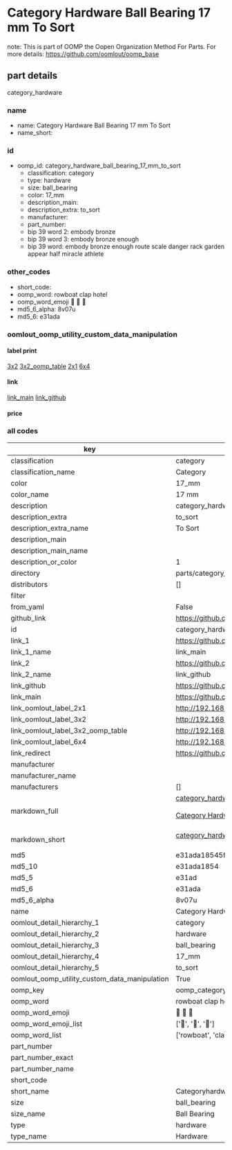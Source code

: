 # Category Hardware Ball Bearing 17 mm To Sort  

note: This is part of OOMP the Oopen Organization Method For Parts. For more details: https://github.com/oomlout/oomp_base

##  part details
  



category_hardware



### name
* name: Category Hardware Ball Bearing 17 mm To Sort
* name_short: 
### id
* oomp_id: category_hardware_ball_bearing_17_mm_to_sort
  * classification: category
  * type: hardware
  * size: ball_bearing
  * color: 17_mm
  * description_main: 
  * description_extra: to_sort
  * manufacturer: 
  * part_number: 
  * bip 39 word 2: embody bronze
  * bip 39 word 3: embody bronze enough
  * bip 39 word: embody bronze enough route scale danger rack garden appear half miracle athlete

### other_codes
* short_code: 
* oomp_word: rowboat clap hotel
* oomp_word_emoji :rowboat: :clap: :hotel:
* md5_6_alpha: 8v07u
* md5_6: e31ada






### oomlout_oomp_utility_custom_data_manipulation
#### label print
[3x2](http://192.168.1.245:1112/?label=oomp%208v07u)
[3x2_oomp_table](http://192.168.1.108:1112/?label=oomp%208v07u)
[2x1](http://192.168.1.242:1112/?label=oomp%208v07u)
[6x4](http://192.168.1.55:1112/?label=oomp%208v07u)    

#### link

[link_main](https://github.com/oomlout/oomlout_oomp_version_1_messy/tree/main/parts/category_hardware_ball_bearing_17_mm_to_sort) [link_github](https://github.com/oomlout/oomlout_oomp_version_1_messy/tree/main/parts/category_hardware_ball_bearing_17_mm_to_sort)                             

#### price







### all codes 
| key | value |  
| --- | --- |  
| classification | category |  
| classification_name | Category |  
| color | 17_mm |  
| color_name | 17 mm |  
| description | category_hardware |  
| description_extra | to_sort |  
| description_extra_name | To Sort |  
| description_main |  |  
| description_main_name |  |  
| description_or_color | 1  |  
| directory | parts/category_hardware_ball_bearing_17_mm_to_sort |  
| distributors | [] |  
| filter |  |  
| from_yaml | False |  
| github_link | https://github.com/oomlout/oomlout_oomp_part_src/tree/main/parts/category_hardware_ball_bearing_17_mm_to_sort |  
| id | category_hardware_ball_bearing_17_mm_to_sort |  
| link_1 | https://github.com/oomlout/oomlout_oomp_version_1_messy/tree/main/parts/category_hardware_ball_bearing_17_mm_to_sort |  
| link_1_name | link_main |  
| link_2 | https://github.com/oomlout/oomlout_oomp_version_1_messy/tree/main/parts/category_hardware_ball_bearing_17_mm_to_sort |  
| link_2_name | link_github |  
| link_github | https://github.com/oomlout/oomlout_oomp_version_1_messy/tree/main/parts/category_hardware_ball_bearing_17_mm_to_sort |  
| link_main | https://github.com/oomlout/oomlout_oomp_version_1_messy/tree/main/parts/category_hardware_ball_bearing_17_mm_to_sort |  
| link_oomlout_label_2x1 | http://192.168.1.242:1112/?label=oomp%208v07u |  
| link_oomlout_label_3x2 | http://192.168.1.245:1112/?label=oomp%208v07u |  
| link_oomlout_label_3x2_oomp_table | http://192.168.1.108:1112/?label=oomp%208v07u |  
| link_oomlout_label_6x4 | http://192.168.1.55:1112/?label=oomp%208v07u |  
| link_redirect | https://github.com/oomlout/oomlout_oomp_version_1_messy/tree/main/parts/category_hardware_ball_bearing_17_mm_to_sort |  
| manufacturer |  |  
| manufacturer_name |  |  
| manufacturers | [] |  
| markdown_full | [category_hardware_ball_bearing_17_mm_to_sort](none)<br>[](none)<br>[Category Hardware Ball Bearing 17 Mm To Sort](none)<br><br> |  
| markdown_short | [category_hardware_ball_bearing_17_mm_to_sort](none)<br><br> |  
| md5 | e31ada18545fb610dde00bc895c72a43 |  
| md5_10 | e31ada1854 |  
| md5_5 | e31ad |  
| md5_6 | e31ada |  
| md5_6_alpha | 8v07u |  
| name | Category Hardware Ball Bearing 17 mm To Sort |  
| oomlout_detail_hierarchy_1 | category |  
| oomlout_detail_hierarchy_2 | hardware |  
| oomlout_detail_hierarchy_3 | ball_bearing |  
| oomlout_detail_hierarchy_4 | 17_mm |  
| oomlout_detail_hierarchy_5 | to_sort |  
| oomlout_oomp_utility_custom_data_manipulation | True |  
| oomp_key | oomp_category_hardware_ball_bearing_17_mm_to_sort |  
| oomp_word | rowboat clap hotel |  
| oomp_word_emoji | :rowboat: :clap: :hotel: |  
| oomp_word_emoji_list | [':rowboat:', ':clap:', ':hotel:'] |  
| oomp_word_list | ['rowboat', 'clap', 'hotel'] |  
| part_number |  |  
| part_number_exact |  |  
| part_number_name |  |  
| short_code |  |  
| short_name | Categoryhardware |  
| size | ball_bearing |  
| size_name | Ball Bearing |  
| type | hardware |  
| type_name | Hardware |  

